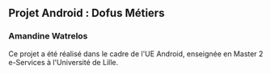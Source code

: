 ## Projet Android : Dofus Métiers

### Amandine Watrelos

Ce projet a été réalisé dans le cadre de l'UE Android, enseignée en Master 2 e-Services à l'Université de Lille.